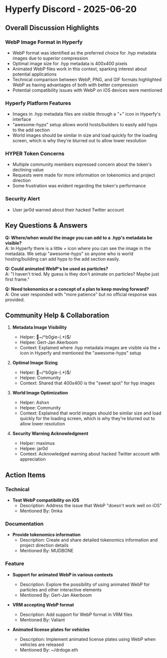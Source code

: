 # Hyperfy Discord - 2025-06-20

## Overall Discussion Highlights

### WebP Image Format in Hyperfy
- WebP format was identified as the preferred choice for .hyp metadata images due to superior compression
- Optimal image size for .hyp metadata is 400x400 pixels
- Animated WebP files work in this context, sparking interest about potential applications
- Technical comparison between WebP, PNG, and GIF formats highlighted WebP as having advantages of both with better compression
- Potential compatibility issues with WebP on iOS devices were mentioned

### Hyperfy Platform Features
- Images in .hyp metadata files are visible through a "+" icon in Hyperfy's interface
- "awesome-hyps" setup allows world hosts/builders to easily add hyps to the add section
- World images should be similar in size and load quickly for the loading screen, which is why they're blurred out to allow lower resolution

### HYPER Token Concerns
- Multiple community members expressed concern about the token's declining value
- Requests were made for more information on tokenomics and project direction
- Some frustration was evident regarding the token's performance

### Security Alert
- User jar0d warned about their hacked Twitter account

## Key Questions & Answers

**Q: Where/when would the image you can add to a .hyp's metadata be visible?**  
A: In Hyperfy there is a little + icon where you can see the image in the metadata. We setup "awesome-hyps" so anyone who is world hosting/building can add hyps to the add section easily.

**Q: Could animated WebP's be used as particles?**  
A: "I haven't tried. My guess is they don't animate on particles? Maybe just first frame."

**Q: Need tokenomics or a concept of a plan to keep moving forward?**  
A: One user responded with "more patience" but no official response was provided.

## Community Help & Collaboration

1. **Metadata Image Visibility**
   - Helper: ᲼~/^b0gie-(.*)$/
   - Helpee: Gert-Jan Akerboom
   - Context: Explained where .hyp metadata images are visible via the + icon in Hyperfy and mentioned the "awesome-hyps" setup

2. **Optimal Image Sizing**
   - Helper: ᲼~/^b0gie-(.*)$/
   - Helpee: Community
   - Context: Shared that 400x400 is the "sweet spot" for hyp images

3. **World Image Optimization**
   - Helper: Ashxn
   - Helpee: Community
   - Context: Explained that world images should be similar size and load quickly for the loading screen, which is why they're blurred out to allow lower resolution

4. **Security Warning Acknowledgment**
   - Helper: maximus
   - Helpee: jar0d
   - Context: Acknowledged warning about hacked Twitter account with appreciation

## Action Items

### Technical
- **Test WebP compatibility on iOS**
  - Description: Address the issue that WebP "doesn't work well on iOS"
  - Mentioned By: 0mka

### Documentation
- **Provide tokenomics information**
  - Description: Create and share detailed tokenomics information and project direction details
  - Mentioned By: MUDBONE

### Feature
- **Support for animated WebP in various contexts**
  - Description: Explore the possibility of using animated WebP for particles and other interactive elements
  - Mentioned By: Gert-Jan Akerboom

- **VRM accepting WebP format**
  - Description: Add support for WebP format in VRM files
  - Mentioned By: Valiant

- **Animated license plates for vehicles**
  - Description: Implement animated license plates using WebP when vehicles are released
  - Mentioned By: ~/drdoge.eth